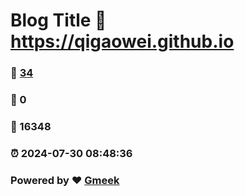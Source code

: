 # Blog Title :link: https://qigaowei.github.io 
### :page_facing_up: [34](https://qigaowei.github.io/tag.html) 
### :speech_balloon: 0 
### :hibiscus: 16348 
### :alarm_clock: 2024-07-30 08:48:36 
### Powered by :heart: [Gmeek](https://github.com/Meekdai/Gmeek)
